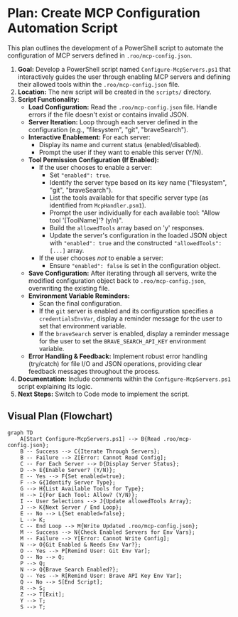 # Plan: Create MCP Configuration Automation Script

This plan outlines the development of a PowerShell script to automate the configuration of MCP servers defined in `.roo/mcp-config.json`.

1.  **Goal:** Develop a PowerShell script named `Configure-McpServers.ps1` that interactively guides the user through enabling MCP servers and defining their allowed tools within the `.roo/mcp-config.json` file.
2.  **Location:** The new script will be created in the `scripts/` directory.
3.  **Script Functionality:**
    *   **Load Configuration:** Read the `.roo/mcp-config.json` file. Handle errors if the file doesn't exist or contains invalid JSON.
    *   **Server Iteration:** Loop through each server defined in the configuration (e.g., "filesystem", "git", "braveSearch").
    *   **Interactive Enablement:** For each server:
        *   Display its name and current status (enabled/disabled).
        *   Prompt the user if they want to enable this server (Y/N).
    *   **Tool Permission Configuration (If Enabled):**
        *   If the user chooses to enable a server:
            *   Set `"enabled": true`.
            *   Identify the server type based on its key name ("filesystem", "git", "braveSearch").
            *   List the tools available for that specific server type (as identified from `McpHandler.psm1`).
            *   Prompt the user individually for each available tool: "Allow tool '\[ToolName]'? (y/n)".
            *   Build the `allowedTools` array based on 'y' responses.
            *   Update the server's configuration in the loaded JSON object with `"enabled": true` and the constructed `"allowedTools": [...]` array.
        *   If the user chooses *not* to enable a server:
            *   Ensure `"enabled": false` is set in the configuration object.
    *   **Save Configuration:** After iterating through all servers, write the modified configuration object back to `.roo/mcp-config.json`, overwriting the existing file.
    *   **Environment Variable Reminders:**
        *   Scan the final configuration.
        *   If the `git` server is enabled and its configuration specifies a `credentialsEnvVar`, display a reminder message for the user to set that environment variable.
        *   If the `braveSearch` server is enabled, display a reminder message for the user to set the `BRAVE_SEARCH_API_KEY` environment variable.
    *   **Error Handling & Feedback:** Implement robust error handling (try/catch) for file I/O and JSON operations, providing clear feedback messages throughout the process.
4.  **Documentation:** Include comments within the `Configure-McpServers.ps1` script explaining its logic.
5.  **Next Steps:** Switch to Code mode to implement the script.

## Visual Plan (Flowchart)

```mermaid
graph TD
    A[Start Configure-McpServers.ps1] --> B{Read .roo/mcp-config.json};
    B -- Success --> C{Iterate Through Servers};
    B -- Failure --> Z[Error: Cannot Read Config];
    C -- For Each Server --> D{Display Server Status};
    D --> E{Enable Server? (Y/N)};
    E -- Yes --> F{Set enabled=true};
    F --> G{Identify Server Type};
    G --> H{List Available Tools for Type};
    H --> I{For Each Tool: Allow? (Y/N)};
    I -- User Selections --> J{Update allowedTools Array};
    J --> K{Next Server / End Loop};
    E -- No --> L{Set enabled=false};
    L --> K;
    C -- End Loop --> M{Write Updated .roo/mcp-config.json};
    M -- Success --> N{Check Enabled Servers for Env Vars};
    M -- Failure --> Y[Error: Cannot Write Config];
    N --> O{Git Enabled & Needs Env Var?};
    O -- Yes --> P[Remind User: Git Env Var];
    O -- No --> Q;
    P --> Q;
    N --> Q{Brave Search Enabled?};
    Q -- Yes --> R[Remind User: Brave API Key Env Var];
    Q -- No --> S[End Script];
    R --> S;
    Z --> T[Exit];
    Y --> T;
    S --> T;